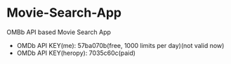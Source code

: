 # Movie-Search-App
OMBb API based Movie Search App
- OMDb API KEY(me): 57ba070b(free, 1000 limits per day)(not valid now)
- OMDb API KEY(heropy): 7035c60c(paid)

